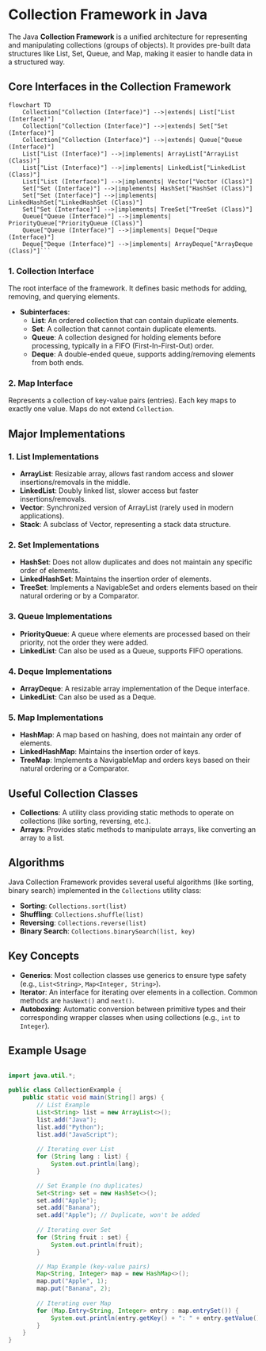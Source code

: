 # Collection Framework in Java

The Java **Collection Framework** is a unified architecture for representing and manipulating collections (groups of objects). It provides pre-built data structures like List, Set, Queue, and Map, making it easier to handle data in a structured way. 

## Core Interfaces in the Collection Framework

```mermaid
flowchart TD
    Collection["Collection (Interface)"] -->|extends| List["List (Interface)"]
    Collection["Collection (Interface)"] -->|extends| Set["Set (Interface)"]
    Collection["Collection (Interface)"] -->|extends| Queue["Queue (Interface)"]
    List["List (Interface)"] -->|implements| ArrayList["ArrayList (Class)"]
    List["List (Interface)"] -->|implements| LinkedList["LinkedList (Class)"]
    List["List (Interface)"] -->|implements| Vector["Vector (Class)"]
    Set["Set (Interface)"] -->|implements| HashSet["HashSet (Class)"]
    Set["Set (Interface)"] -->|implements| LinkedHashSet["LinkedHashSet (Class)"]
    Set["Set (Interface)"] -->|implements| TreeSet["TreeSet (Class)"]
    Queue["Queue (Interface)"] -->|implements| PriorityQueue["PriorityQueue (Class)"]
    Queue["Queue (Interface)"] -->|implements| Deque["Deque (Interface)"]
    Deque["Deque (Interface)"] -->|implements| ArrayDeque["ArrayDeque (Class)"]```
```

### 1. **Collection Interface**
The root interface of the framework. It defines basic methods for adding, removing, and querying elements.

- **Subinterfaces**:
  - **List**: An ordered collection that can contain duplicate elements.
  - **Set**: A collection that cannot contain duplicate elements.
  - **Queue**: A collection designed for holding elements before processing, typically in a FIFO (First-In-First-Out) order.
  - **Deque**: A double-ended queue, supports adding/removing elements from both ends.
  
### 2. **Map Interface**
Represents a collection of key-value pairs (entries). Each key maps to exactly one value. Maps do not extend `Collection`.

## Major Implementations

### 1. **List Implementations**
  - **ArrayList**: Resizable array, allows fast random access and slower insertions/removals in the middle.
  - **LinkedList**: Doubly linked list, slower access but faster insertions/removals.
  - **Vector**: Synchronized version of ArrayList (rarely used in modern applications).
  - **Stack**: A subclass of Vector, representing a stack data structure.

### 2. **Set Implementations**
  - **HashSet**: Does not allow duplicates and does not maintain any specific order of elements.
  - **LinkedHashSet**: Maintains the insertion order of elements.
  - **TreeSet**: Implements a NavigableSet and orders elements based on their natural ordering or by a Comparator.

### 3. **Queue Implementations**
  - **PriorityQueue**: A queue where elements are processed based on their priority, not the order they were added.
  - **LinkedList**: Can also be used as a Queue, supports FIFO operations.

### 4. **Deque Implementations**
  - **ArrayDeque**: A resizable array implementation of the Deque interface.
  - **LinkedList**: Can also be used as a Deque.

### 5. **Map Implementations**
  - **HashMap**: A map based on hashing, does not maintain any order of elements.
  - **LinkedHashMap**: Maintains the insertion order of keys.
  - **TreeMap**: Implements a NavigableMap and orders keys based on their natural ordering or a Comparator.

## Useful Collection Classes

- **Collections**: A utility class providing static methods to operate on collections (like sorting, reversing, etc.).
- **Arrays**: Provides static methods to manipulate arrays, like converting an array to a list.

## Algorithms

Java Collection Framework provides several useful algorithms (like sorting, binary search) implemented in the `Collections` utility class:

- **Sorting**: `Collections.sort(list)`
- **Shuffling**: `Collections.shuffle(list)`
- **Reversing**: `Collections.reverse(list)`
- **Binary Search**: `Collections.binarySearch(list, key)`

## Key Concepts

- **Generics**: Most collection classes use generics to ensure type safety (e.g., `List<String>`, `Map<Integer, String>`).
- **Iterator**: An interface for iterating over elements in a collection. Common methods are `hasNext()` and `next()`.
- **Autoboxing**: Automatic conversion between primitive types and their corresponding wrapper classes when using collections (e.g., `int` to `Integer`).

## Example Usage

```java

import java.util.*;

public class CollectionExample {
    public static void main(String[] args) {
        // List Example
        List<String> list = new ArrayList<>();
        list.add("Java");
        list.add("Python");
        list.add("JavaScript");
        
        // Iterating over List
        for (String lang : list) {
            System.out.println(lang);
        }

        // Set Example (no duplicates)
        Set<String> set = new HashSet<>();
        set.add("Apple");
        set.add("Banana");
        set.add("Apple"); // Duplicate, won't be added
        
        // Iterating over Set
        for (String fruit : set) {
            System.out.println(fruit);
        }

        // Map Example (key-value pairs)
        Map<String, Integer> map = new HashMap<>();
        map.put("Apple", 1);
        map.put("Banana", 2);
        
        // Iterating over Map
        for (Map.Entry<String, Integer> entry : map.entrySet()) {
            System.out.println(entry.getKey() + ": " + entry.getValue());
        }
    }
}
```